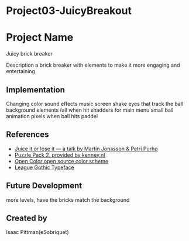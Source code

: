 # Project03-JuicyBreakout

# Project Name
Juicy brick breaker

Description
a brick breaker with elements to make it more engaging and entertaining 
## Implementation
Changing color
sound effects
music
screen shake
eyes that track the ball
background
elements fall when hit
shadders for main menu
small ball animation
pixels when ball hits paddel

## References
 * [Juice it or lose it — a talk by Martin Jonasson & Petri Purho](https://www.youtube.com/watch?v=Fy0aCDmgnxg)
 * [Puzzle Pack 2, provided by kenney.nl](https://kenney.nl/assets/puzzle-pack-2)
 * [Open Color open source color scheme](https://yeun.github.io/open-color/)
 * [League Gothic Typeface](https://www.theleagueofmoveabletype.com/league-gothic)

## Future Development
more levels, have the bricks match the background
## Created by
Isaac Pittman(eSobriquet)
